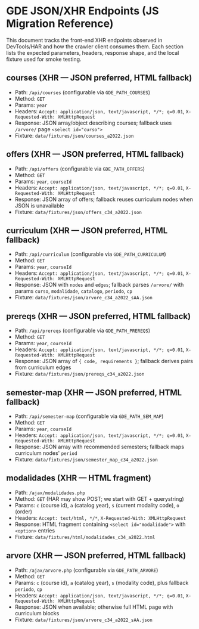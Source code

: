 # GDE JSON/XHR Endpoints (JS Migration Reference)

This document tracks the front-end XHR endpoints observed in DevTools/HAR and how the
crawler client consumes them. Each section lists the expected parameters, headers,
response shape, and the local fixture used for smoke testing.

## courses (XHR — JSON preferred, HTML fallback)
- Path: `/api/courses` (configurable via `GDE_PATH_COURSES`)
- Method: `GET`
- Params: `year`
- Headers: `Accept: application/json, text/javascript, */*; q=0.01`, `X-Requested-With: XMLHttpRequest`
- Response: JSON array/object describing courses; fallback uses `/arvore/` page `<select id="curso">`
- Fixture: `data/fixtures/json/courses_a2022.json`

## offers (XHR — JSON preferred, HTML fallback)
- Path: `/api/offers` (configurable via `GDE_PATH_OFFERS`)
- Method: `GET`
- Params: `year`, `courseId`
- Headers: `Accept: application/json, text/javascript, */*; q=0.01`, `X-Requested-With: XMLHttpRequest`
- Response: JSON array of offers; fallback reuses curriculum nodes when JSON is unavailable
- Fixture: `data/fixtures/json/offers_c34_a2022.json`

## curriculum (XHR — JSON preferred, HTML fallback)
- Path: `/api/curriculum` (configurable via `GDE_PATH_CURRICULUM`)
- Method: `GET`
- Params: `year`, `courseId`
- Headers: `Accept: application/json, text/javascript, */*; q=0.01`, `X-Requested-With: XMLHttpRequest`
- Response: JSON with `nodes` and `edges`; fallback parses `/arvore/` with params `curso`, `modalidade`, `catalogo`, `periodo`, `cp`
- Fixture: `data/fixtures/json/arvore_c34_a2022_sAA.json`

## prereqs (XHR — JSON preferred, HTML fallback)
- Path: `/api/prereqs` (configurable via `GDE_PATH_PREREQS`)
- Method: `GET`
- Params: `year`, `courseId`
- Headers: `Accept: application/json, text/javascript, */*; q=0.01`, `X-Requested-With: XMLHttpRequest`
- Response: JSON array of `{ code, requirements }`; fallback derives pairs from curriculum edges
- Fixture: `data/fixtures/json/prereqs_c34_a2022.json`

## semester-map (XHR — JSON preferred, HTML fallback)
- Path: `/api/semester-map` (configurable via `GDE_PATH_SEM_MAP`)
- Method: `GET`
- Params: `year`, `courseId`
- Headers: `Accept: application/json, text/javascript, */*; q=0.01`, `X-Requested-With: XMLHttpRequest`
- Response: JSON array with recommended semesters; fallback maps curriculum nodes' `period`
- Fixture: `data/fixtures/json/semester_map_c34_a2022.json`

## modalidades (XHR — HTML fragment)
- Path: `/ajax/modalidades.php`
- Method: `GET` (HAR may show POST; we start with GET + querystring)
- Params: `c` (course id), `a` (catalog year), `s` (current modality code), `o` (order)
- Headers: `Accept: text/html, */*`, `X-Requested-With: XMLHttpRequest`
- Response: HTML fragment containing `<select id="modalidade">` with `<option>` entries
- Fixture: `data/fixtures/html/modalidades_c34_a2022.html`

## arvore (XHR — JSON preferred, HTML fallback)
- Path: `/ajax/arvore.php` (configurable via `GDE_PATH_ARVORE`)
- Method: `GET`
- Params: `c` (course id), `a` (catalog year), `s` (modality code), plus fallback `periodo`, `cp`
- Headers: `Accept: application/json, text/javascript, */*; q=0.01`, `X-Requested-With: XMLHttpRequest`
- Response: JSON when available; otherwise full HTML page with curriculum blocks
- Fixture: `data/fixtures/json/arvore_c34_a2022_sAA.json`

